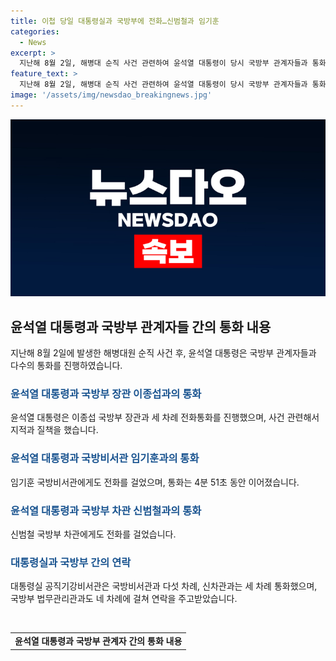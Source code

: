 ```yaml
---
title: 이첩 당일 대통령실과 국방부에 전화…신범철과 임기훈
categories:
  - News
excerpt: >
  지난해 8월 2일, 해병대 순직 사건 관련하여 윤석열 대통령이 당시 국방부 관계자들과 통화한 사실이 확인됐다. 사건 기록을 경찰에 이첩한 직후, 윤 대통령은 국방부 장관과 비서관, 그리고 군 검찰과의 통화가 확인됐으며, 대통령실과 국방부 간 연락도 이뤄졌다. 대통령실은 대통령의 비서관과의 통화는 문제가 아니지만 수사 중인 사안에 대한 언급은 부적절하다고 밝혔다. 국회 법사위에서는 관련 인물들이 출석해야 할 예정이다.
feature_text: >
  지난해 8월 2일, 해병대 순직 사건 관련하여 윤석열 대통령이 당시 국방부 관계자들과 통화한 사실이 확인됐다. 사건 기록을 경찰에 이첩한 직후, 윤 대통령은 국방부 장관과 비서관, 그리고 군 검찰과의 통화가 확인됐으며, 대통령실과 국방부 간 연락도 이뤄졌다. 대통령실은 대통령의 비서관과의 통화는 문제가 아니지만 수사 중인 사안에 대한 언급은 부적절하다고 밝혔다. 국회 법사위에서는 관련 인물들이 출석해야 할 예정이다.
image: '/assets/img/newsdao_breakingnews.jpg'
---
```


<p><img src="/assets/img/newsdao_breakingnews.jpg" alt="firstkoreanews 속보" /></p>

<h2 data-ke-size="size26">윤석열 대통령과 국방부 관계자들 간의 통화 내용</h2>

<p data-ke-size="size16">지난해 8월 2일에 발생한 해병대원 순직 사건 후, 윤석열 대통령은 국방부 관계자들과 다수의 통화를 진행하였습니다.</p>

<h3><b><span style="color: #1a5490;">윤석열 대통령과 국방부 장관 이종섭과의 통화</span></b></h3>

<p data-ke-size="size16">윤석열 대통령은 이종섭 국방부 장관과 세 차례 전화통화를 진행했으며, 사건 관련해서 지적과 질책을 했습니다.</p>

<h3><b><span style="color: #1a5490;">윤석열 대통령과 국방비서관 임기훈과의 통화</span></b></h3>

<p data-ke-size="size16">임기훈 국방비서관에게도 전화를 걸었으며, 통화는 4분 51초 동안 이어졌습니다.</p>

<h3><b><span style="color: #1a5490;">윤석열 대통령과 국방부 차관 신범철과의 통화</span></b></h3>

<p data-ke-size="size16">신범철 국방부 차관에게도 전화를 걸었습니다.</p>

<h3><b><span style="color: #1a5490;">대통령실과 국방부 간의 연락</span></b></h3>

<p data-ke-size="size16">대통령실 공직기강비서관은 국방비서관과 다섯 차례, 신차관과는 세 차례 통화했으며, 국방부 법무관리관과도 네 차례에 걸쳐 연락을 주고받았습니다.</p>

<p data-ke-size="size16">&nbsp;</p>

<table>
    <tbody>
        <tr>
            <td style="text-align: center; height: 17px;"><b>윤석열 대통령과 국방부 관계자 간의 통화 내용</b></td>
        </tr>
    </tbody>
</table>

<p data-ke-size="size16">&nbsp;</p>

